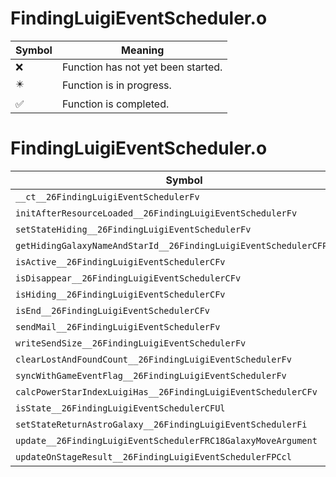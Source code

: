 # FindingLuigiEventScheduler.o
| Symbol | Meaning 
| ------------- | ------------- 
| :x: | Function has not yet been started. 
| :eight_pointed_black_star: | Function is in progress. 
| :white_check_mark: | Function is completed. 


# FindingLuigiEventScheduler.o
| Symbol | Decompiled? |
| ------------- | ------------- |
| `__ct__26FindingLuigiEventSchedulerFv` | :x: |
| `initAfterResourceLoaded__26FindingLuigiEventSchedulerFv` | :x: |
| `setStateHiding__26FindingLuigiEventSchedulerFv` | :x: |
| `getHidingGalaxyNameAndStarId__26FindingLuigiEventSchedulerCFPPCcPl` | :x: |
| `isActive__26FindingLuigiEventSchedulerCFv` | :x: |
| `isDisappear__26FindingLuigiEventSchedulerCFv` | :x: |
| `isHiding__26FindingLuigiEventSchedulerCFv` | :x: |
| `isEnd__26FindingLuigiEventSchedulerCFv` | :x: |
| `sendMail__26FindingLuigiEventSchedulerFv` | :x: |
| `writeSendSize__26FindingLuigiEventSchedulerFv` | :x: |
| `clearLostAndFoundCount__26FindingLuigiEventSchedulerFv` | :x: |
| `syncWithGameEventFlag__26FindingLuigiEventSchedulerFv` | :x: |
| `calcPowerStarIndexLuigiHas__26FindingLuigiEventSchedulerCFv` | :x: |
| `isState__26FindingLuigiEventSchedulerCFUl` | :x: |
| `setStateReturnAstroGalaxy__26FindingLuigiEventSchedulerFi` | :x: |
| `update__26FindingLuigiEventSchedulerFRC18GalaxyMoveArgument` | :x: |
| `updateOnStageResult__26FindingLuigiEventSchedulerFPCcl` | :x: |
